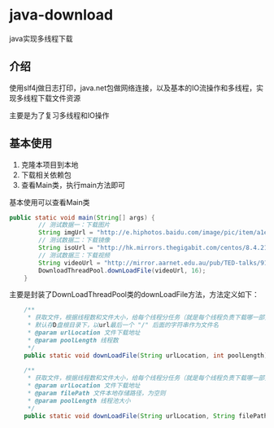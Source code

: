 # java-download
java实现多线程下载
## 介绍
使用slf4j做日志打印，java.net包做网络连接，以及基本的IO流操作和多线程，实现多线程下载文件资源

主要是为了复习多线程和IO操作

## 基本使用
1. 克隆本项目到本地
2. 下载相关依赖包
3. 查看Main类，执行main方法即可

基本使用可以查看Main类
```java
public static void main(String[] args) {
        // 测试数据一：下载图片
        String imgUrl = "http://e.hiphotos.baidu.com/image/pic/item/a1ec08fa513d2697e542494057fbb2fb4316d81e.jpg";
        // 测试数据二：下载镜像
        String isoUrl = "http://hk.mirrors.thegigabit.com/centos/8.4.2105/isos/x86_64/CentOS-8.4.2105-x86_64-boot.iso";
        // 测试数据三：下载视频
        String videoUrl = "http://mirror.aarnet.edu.au/pub/TED-talks/911Mothers_2010W-480p.mp4";
        DownloadThreadPool.downLoadFile(videoUrl, 16);
    }
```

主要是封装了DownLoadThreadPool类的downLoadFile方法，方法定义如下：
```java
    /**
     * 获取文件，根据线程数和文件大小，给每个线程分任务（就是每个线程负责下载哪一部分），提交执行下载任务
     * 默认存D盘根目录下，以url最后一个 "/" 后面的字符串作为文件名
     * @param urlLocation 文件下载地址
     * @param poolLength 线程数
     */
    public static void downLoadFile(String urlLocation, int poolLength){...}
    
    /**
     * 获取文件，根据线程数和文件大小，给每个线程分任务（就是每个线程负责下载哪一部分），提交执行下载任务
     * @param urlLocation 文件下载地址
     * @param filePath 文件本地存储路径，为空则
     * @param poolLength 线程池大小
     */
    public static void downLoadFile(String urlLocation, String filePath, int poolLength)
```
